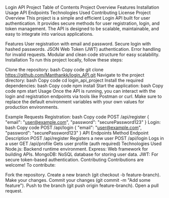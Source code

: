 Login API Project
Table of Contents
Project Overview
Features
Installation
Usage
API Endpoints
Technologies Used
Contributing
License
Project Overview
This project is a simple and efficient Login API built for user authentication. It provides secure methods for user registration, login, and token management. The API is designed to be scalable, maintainable, and easy to integrate into various applications.

Features
User registration with email and password.
Secure login with hashed passwords.
JSON Web Token (JWT) authentication.
Error handling for invalid requests.
Modular and clean code structure for easy scalability.
Installation
To run this project locally, follow these steps:

Clone the repository:
bash
Copy code
git clone https://github.com/Manthankk/login_API.git
Navigate to the project directory:
bash
Copy code
cd login_api_project
Install the required dependencies:
bash
Copy code
npm install
Start the application:
bash
Copy code
npm start
Usage
Once the API is running, you can interact with the login and registration endpoints via tools like Postman or curl. Make sure to replace the default environment variables with your own values for production environments.

Example Requests
Registration:
bash
Copy code
POST /api/register
{
  "email": "user@example.com",
  "password": "securePassword123"
}
Login:
bash
Copy code
POST /api/login
{
  "email": "user@example.com",
  "password": "securePassword123"
}
API Endpoints
Method	Endpoint	Description
POST	/api/register	Registers a new user
POST	/api/login	Logs in a user
GET	/api/profile	Gets user profile (auth required)
Technologies Used
Node.js: Backend runtime environment.
Express: Web framework for building APIs.
MongoDB: NoSQL database for storing user data.
JWT: For secure token-based authentication.
Contributing
Contributions are welcome! To contribute:

Fork the repository.
Create a new branch (git checkout -b feature-branch).
Make your changes.
Commit your changes (git commit -m "Add some feature").
Push to the branch (git push origin feature-branch).
Open a pull request.
